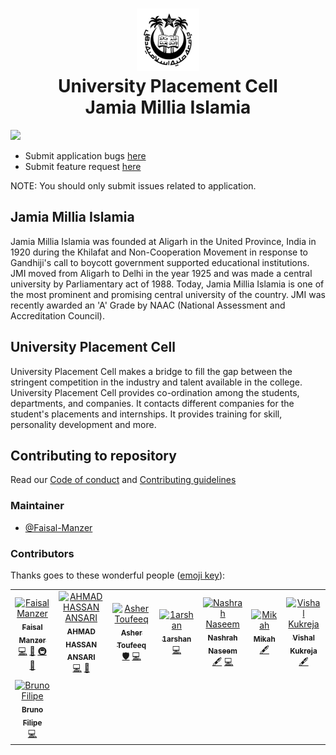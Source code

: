 <h1 style="text-align: center" align="center">
  <img src="/public/favicons/apple-icon-180x180.png" alt="Jamia Millia Islamia logo" height=100 width=100>
  <br>
  University Placement Cell <br>
  Jamia Millia Islamia
</h1>

[![][website status]][official site]
<br>

- Submit application bugs [here][submit bug]
- Submit feature request [here][submit feature request]

NOTE: You should only submit issues related to application.

## Jamia Millia Islamia

Jamia Millia Islamia was founded at Aligarh in the United Province, India in 1920 during the Khilafat and Non-Cooperation Movement in response to Gandhiji's call to boycott government supported educational institutions. JMI moved from Aligarh to Delhi in the year 1925 and was made a central university by Parliamentary act of 1988. Today, Jamia Millia Islamia is one of the most prominent and promising central university of the country. JMI was recently awarded an 'A' Grade by NAAC (National Assessment and Accreditation Council).

## University Placement Cell

University Placement Cell makes a bridge to fill the gap between the stringent competition in the industry and talent available in the college. University Placement Cell provides co-ordination among the students, departments, and companies. It contacts different companies for the student's placements and internships. It provides training for skill, personality development and more.

## Contributing to repository

Read our [Code of conduct](/CODE_OF_CONDUCT.md) and [Contributing guidelines](/CONTRIBUTING.md)

### Maintainer

- [@Faisal-Manzer](https://github.com/Faisal-Manzer)

### Contributors

Thanks goes to these wonderful people ([emoji key][emoji key]):

<!-- ALL-CONTRIBUTORS-LIST:START - Do not remove or modify this section -->
<!-- prettier-ignore-start -->
<!-- markdownlint-disable -->
<table>
  <tr>
    <td align="center"><a href="https://Faisal-Manzer.in"><img src="https://avatars3.githubusercontent.com/u/18066439?v=4" width="100px;" alt="Faisal Manzer"/><br /><sub><b>Faisal Manzer</b></sub></a><br /><a href="https://github.com/Faisal-Manzer/upcjmi-react-app/commits?author=Faisal-Manzer" title="Code">💻</a> <a href="#design-Faisal-Manzer" title="Design">🎨</a> <a href="#infra-Faisal-Manzer" title="Infrastructure (Hosting, Build-Tools, etc)">🚇</a> <a href="#maintenance-Faisal-Manzer" title="Maintenance">🚧</a></td>
    <td align="center"><a href="http://alhacen.cf"><img src="https://avatars3.githubusercontent.com/u/15712390?v=4" width="100px;" alt="AHMAD HASSAN ANSARI"/><br /><sub><b>AHMAD HASSAN ANSARI</b></sub></a><br /><a href="https://github.com/Faisal-Manzer/upcjmi-react-app/commits?author=alhaqhassan" title="Code">💻</a> <a href="#design-alhaqhassan" title="Design">🎨</a></td>
    <td align="center"><a href="http://asher-toufeeq.me"><img src="https://avatars3.githubusercontent.com/u/32986474?v=4" width="100px;" alt="Asher Toufeeq"/><br /><sub><b>Asher Toufeeq</b></sub></a><br /><a href="#security-ashertoufeeq" title="Security">🛡️</a> <a href="https://github.com/Faisal-Manzer/upcjmi-react-app/commits?author=ashertoufeeq" title="Code">💻</a></td>
    <td align="center"><a href="https://github.com/1arshan"><img src="https://avatars0.githubusercontent.com/u/48045961?v=4" width="100px;" alt="1arshan"/><br /><sub><b>1arshan</b></sub></a><br /><a href="https://github.com/Faisal-Manzer/upcjmi-react-app/commits?author=1arshan" title="Code">💻</a></td>
    <td align="center"><a href="https://github.com/nashrahnaseem"><img src="https://avatars0.githubusercontent.com/u/54800516?v=4" width="100px;" alt="Nashrah Naseem"/><br /><sub><b>Nashrah Naseem</b></sub></a><br /><a href="#content-nashrahnaseem" title="Content">🖋</a> <a href="https://github.com/Faisal-Manzer/upcjmi-react-app/commits?author=nashrahnaseem" title="Code">💻</a></td>
    <td align="center"><a href="https://github.com/Aeonwolf"><img src="https://avatars2.githubusercontent.com/u/55657017?v=4" width="100px;" alt="Mikah"/><br /><sub><b>Mikah</b></sub></a><br /><a href="#content-Aeonwolf" title="Content">🖋</a></td>
    <td align="center"><a href="https://vishalkukreja.com"><img src="https://avatars1.githubusercontent.com/u/183714?v=4" width="100px;" alt="Vishal Kukreja"/><br /><sub><b>Vishal Kukreja</b></sub></a><br /><a href="#content-vishalkukreja" title="Content">🖋</a></td>
  </tr>
  <tr>
    <td align="center"><a href="https://www.linkedin.com/in/brunodhr/"><img src="https://avatars3.githubusercontent.com/u/37847186?v=4" width="100px;" alt="Bruno Filipe"/><br /><sub><b>Bruno Filipe</b></sub></a><br /><a href="https://github.com/Faisal-Manzer/upcjmi-react-app/commits?author=brunodhr" title="Code">💻</a></td>
  </tr>
</table>

<!-- markdownlint-enable -->
<!-- prettier-ignore-end -->

<!-- ALL-CONTRIBUTORS-LIST:END -->

[official site]: https://upcjmi.com
[submit bug]: https://github.com/Faisal-Manzer/upcjmi-react-app/issues/new?assignees=alhaqhassan&labels=bug&template=bug_report.md&title=
[submit feature request]: https://github.com/Faisal-Manzer/upcjmi-react-app/issues/new?assignees=Faisal-Manzer&labels=enhancement&template=feature_request.md&title=
[website status]: https://img.shields.io/website?down_message=down&up_message=running&url=https%3A%2F%2Fupcjmi.com
[team]: public/readme-team.jpg
[emoji key]: https://allcontributors.org/docs/en/emoji-key
